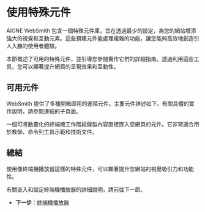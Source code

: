 # 使用特殊元件

AIGNE WebSmith 包含一個特殊元件庫，旨在透過最少的設定，為您的網站增添強大的視覺和互動元素。這些預建元件能處理複雜的功能，讓您能夠高效地創造引人入勝的使用者體驗。

本節概述了可用的特殊元件，並引導您參閱實作它們的詳細指南。透過利用這些工具，您可以顯著提升網頁的呈現效果和互動性。

## 可用元件

WebSmith 提供了多種開箱即用的進階元件。主要元件詳述如下。有關具體的實作說明，請參閱連結的子頁面。

<x-cards data-columns="1">
  <x-card data-title="終端機播放器" data-icon="lucide:terminal" data-href="/advanced-features/using-special-components/terminal-player">
    一個可將動畫化的終端機工作階段錄製內容直接嵌入您網頁的元件。它非常適合用於教學、命令列工具示範和技術文件。
  </x-card>
</x-cards>

## 總結

使用像終端機播放器這樣的特殊元件，可以顯著提升您網站的視覺吸引力和功能性。

有關嵌入和設定終端機播放器的詳細說明，請前往下一節。

- **下一步**：[終端機播放器](./advanced-features-using-special-components-terminal-player.md)